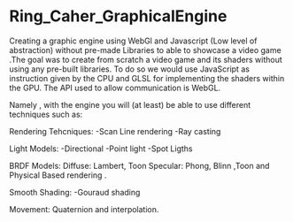 # Ring_Caher_GraphicalEngine


Creating a graphic engine using WebGl and Javascript (Low level of abstraction) without pre-made Libraries to able to showcase a video game .The goal was to create from scratch a video game and its shaders without using any pre-built libraries. To do so we would use JavaScript as instruction given by the CPU and GLSL for implementing the shaders within the GPU. The API used to allow communication is WebGL.

Namely , with the engine you will (at least) be able to use different techniques such as:

Rendering Tehcniques:
-Scan Line rendering
-Ray casting

Light Models:
-Directional
-Point light
-Spot Ligths

BRDF Models:
Diffuse: Lambert, Toon
Specular: Phong, Blinn ,Toon
and Physical Based rendering .

Smooth Shading:
-Gouraud shading

Movement:
Quaternion and interpolation.

